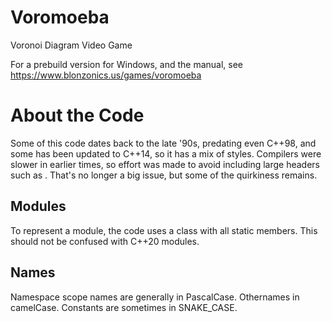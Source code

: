 # Voromoeba

Voronoi Diagram Video Game

For a prebuild version for Windows, and the manual,
see https://www.blonzonics.us/games/voromoeba


# About the Code

Some of this code dates back to the late '90s, predating even C++98,
and some has been updated to C++14, so it has a mix of styles. Compilers
were slower in earlier times, so effort was made to avoid including large
headers such as <algorithm>. That's no longer a big issue, but some
of the quirkiness remains.

## Modules

To represent a module, the code uses a class with all static members.
This should not be confused with C++20 modules.

## Names

Namespace scope names are generally in PascalCase. Othernames in camelCase. Constants are sometimes in SNAKE_CASE.
